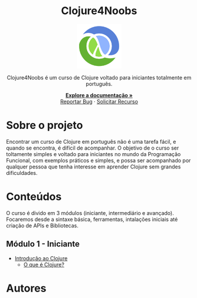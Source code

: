  <div align="center">
    <h1>Clojure4Noobs</h1>
    <img src="assets/clojure_logo.png" alt="clojure logo" width="120"/>
    <p>Clojure4Noobs é um curso de Clojure voltado para iniciantes totalmente em português.</p>
    <a href="#sobre-o-projeto"><strong>Explore a documentação »</strong></a>
    <br />
    <a href="https://github.com/ygorsimoes/clojure4noobs/issues/new/choose">Reportar Bug</a>
    ·
    <a href="https://github.com/ygorsimoes/clojure4noobs/issues/new/choose">Solicitar Recurso</a>

</div>

<h1>Sobre o projeto</h1>

<p>Encontrar um curso de Clojure em português não é uma tarefa fácil, e quando se encontra, é difícil de acompanhar. 
O objetivo de o curso ser toltamente simples e voltado para iniciantes no mundo da Programação Funcional, com exemplos 
práticos e simples, e possa ser acompanhado por qualquer pessoa que tenha interesse em aprender Clojure sem grandes
dificuldades.</p>

<h1>Conteúdos</h1>

<p>O curso é divido em 3 módulos (iniciante, intermediário e avançado). Focaremos desde a sintaxe básica, ferramentas,
intalações iniciais até criação de APIs e Bibliotecas.</p>

## Módulo 1 - Iniciante
   - [Introdução ao Clojure](https://github.com/ygorsimoes/clojure4noobs/doc/iniciante/README.md)
      - [O que é Clojure?](#)

<h1>Autores</h1>